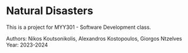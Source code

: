 # Natural Disasters

This is a project for MYY301 - Software Development class.

Authors: Nikos Koutsonikolis, Alexandros Kostopoulos, Giorgos Ntzelves
Year: 2023-2024
